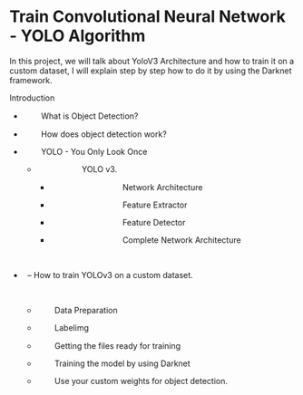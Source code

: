 # Train Convolutional Neural Network - YOLO Algorithm

In this project, we will talk about YoloV3 Architecture and how to train it on a custom dataset, I will explain step by step how to do it by using the Darknet framework.

Introduction</p><ul id="l1"><li><p style="padding-top: 1pt;padding-left: 42pt;text-indent: -18pt;line-height: 13pt;text-align: left;">What is Object Detection?</p></li><li><p style="padding-left: 42pt;text-indent: -18pt;line-height: 13pt;text-align: left;">How does object detection work?</p></li><li><p style="padding-left: 42pt;text-indent: -18pt;line-height: 13pt;text-align: left;">YOLO - You Only Look Once</p><ul id="l2"><li><p style="padding-left: 78pt;text-indent: -18pt;line-height: 13pt;text-align: left;">YOLO v3.</p><ul id="l3"><li><p style="padding-left: 114pt;text-indent: -18pt;line-height: 12pt;text-align: left;">Network Architecture</p></li><li><p style="padding-left: 114pt;text-indent: -18pt;line-height: 13pt;text-align: left;">Feature Extractor</p></li><li><p style="padding-left: 114pt;text-indent: -18pt;text-align: left;">Feature Detector</p></li><li><p style="padding-left: 114pt;text-indent: -18pt;text-align: left;">Complete Network Architecture</p></li></ul></li></ul></li></ul><p style="text-indent: 0pt;text-align: left;"><br/></p><ul id="l4"><li><p class="s1" style="padding-left: 18pt;text-indent: -12pt;text-align: left;">– How to train YOLOv3 on a custom dataset.</p><p style="text-indent: 0pt;text-align: left;"><br/></p><ul id="l5"><li><p style="padding-left: 42pt;text-indent: -18pt;line-height: 13pt;text-align: left;">Data Preparation</p></li><li><p style="padding-left: 42pt;text-indent: -18pt;line-height: 13pt;text-align: left;">Labelimg</p></li><li><p style="padding-left: 42pt;text-indent: -18pt;line-height: 13pt;text-align: left;">Getting the files ready for training</p></li><li><p style="padding-left: 42pt;text-indent: -18pt;line-height: 13pt;text-align: left;">Training the model by using Darknet</p></li><li><p style="padding-left: 42pt;text-indent: -18pt;line-height: 13pt;text-align: left;">Use your custom weights for object detection.</p></li></ul></li></ul></body></html>



